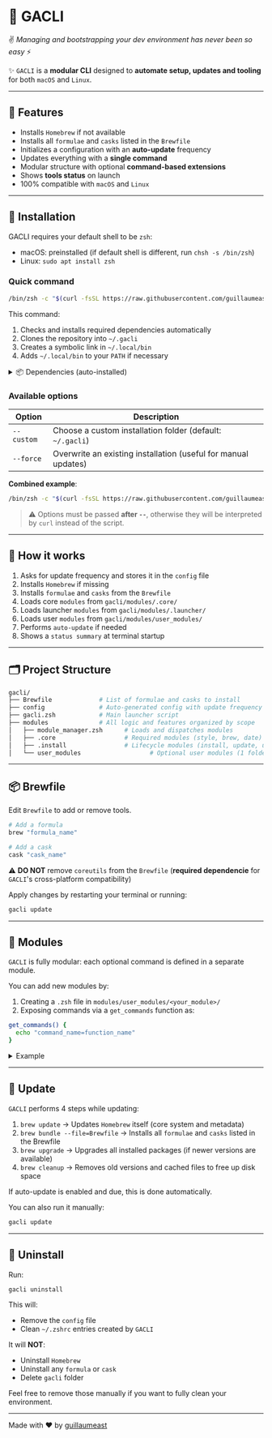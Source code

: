 # 🚀 GACLI

✌️ *Managing and bootstrapping your dev environment has never been so easy* ⚡

✨ `GACLI` is a **modular CLI** designed to **automate setup, updates and tooling** for both `macOS` and `Linux`.

---

## 🧰 Features

- Installs `Homebrew` if not available
- Installs all `formulae` and `casks` listed in the `Brewfile`
- Initializes a configuration with an **auto-update** frequency
- Updates everything with a **single command**
- Modular structure with optional **command-based extensions**
- Shows **tools status** on launch
- 100% compatible with `macOS` and `Linux`

---

## 🚀 Installation

GACLI requires your default shell to be `zsh`:
  - macOS: preinstalled (if default shell is different, run `chsh -s /bin/zsh`)
  - Linux: `sudo apt install zsh`

### Quick command

```bash
/bin/zsh -c "$(curl -fsSL https://raw.githubusercontent.com/guillaumeast/gacli/refs/heads/master/modules/.install/install.zsh)"
```

This command:

1. Checks and installs required dependencies automatically
2. Clones the repository into `~/.gacli`
3. Creates a symbolic link in `~/.local/bin`
4. Adds `~/.local/bin` to your `PATH` if necessary

<details>
<summary>📦 Dependencies (auto-installed)</summary>

When possible, dependencies are automatically installed using `curl` `Homebrew` or your system’s package manager (`apt`, `dnf`, `pacman`, etc.).

- `curl`
  - macOS: preinstalled
  - Linux: auto-installed via your `system's package manager`

- `git`
  - macOS: auto-installed via `xcode-select --install`
  - Linux: auto-installed via your `system's package manager`

- `Homebrew`
  - Auto-installed via `curl`

- `coreutils`  
  - Auto-installed via `Homebrew`

</details>

### Available options

| Option       | Description                                                                    |
|--------------|--------------------------------------------------------------------------------|
| `--custom`   | Choose a custom installation folder (default: `~/.gacli`)                      |
| `--force`    | Overwrite an existing installation (useful for manual updates)                 |

**Combined example**:

```bash
/bin/zsh -c "$(curl -fsSL https://raw.githubusercontent.com/guillaumeast/gacli/refs/heads/master/modules/.install/install.zsh)" -- --custom ~/Repos/gacli --force
```

> ⚠️ Options must be passed **after `--`**, otherwise they will be interpreted by `curl` instead of the script.


---

## 🧠 How it works

1. Asks for update frequency and stores it in the `config` file
2. Installs `Homebrew` if missing
3. Installs `formulae` and `casks` from the `Brewfile`
4. Loads core `modules` from `gacli/modules/.core/`
5. Loads launcher `modules` from `gacli/modules/.launcher/`
6. Loads user `modules` from `gacli/modules/user_modules/`
7. Performs `auto-update` if needed
8. Shows a `status summary` at terminal startup

---

## 🗂️ Project Structure

```bash
gacli/
├── Brewfile             # List of formulae and casks to install
├── config               # Auto-generated config with update frequency
├── gacli.zsh            # Main launcher script
├── modules              # All logic and features organized by scope
│   ├── module_manager.zsh      # Loads and dispatches modules
│   ├── .core                   # Required modules (style, brew, date)
│   ├── .install                # Lifecycle modules (install, update, uninstall)
│   └── user_modules                   # Optional user modules (1 folder = 1 module)
```

---

## 📦 Brewfile

Edit `Brewfile` to add or remove tools.

```bash
# Add a formula
brew "formula_name"

# Add a cask
cask "cask_name"
```

⚠️ **DO NOT** remove `coreutils` from the `Brewfile` (**required dependencie** for `GACLI`'s cross-platform compatibility)


Apply changes by restarting your terminal or running:
```bash
gacli update
```

---

## 🧩 Modules

`GACLI` is fully modular: each optional command is defined in a separate module.

You can add new modules by:
1. Creating a `.zsh` file in `modules/user_modules/<your_module>/`
2. Exposing commands via a `get_commands` function as:
```zsh
get_commands() {
  echo "command_name=function_name"
}
```

<details>
<summary>Example</summary>

Example implementation of `gacli hello` command:
```zsh
get_commands() {
  echo "hello=hello_world"
}

hello_world() {
  printStyled info "Hello, world!"
}
```

</details>

---

## 🔄 Update

`GACLI` performs 4 steps while updating:
1. `brew update` → Updates `Homebrew` itself (core system and metadata)
2. `brew bundle --file=Brewfile` → Installs all `formulae` and `casks` listed in the Brewfile
3. `brew upgrade` → Upgrades all installed packages (if newer versions are available)
4. `brew cleanup` → Removes old versions and cached files to free up disk space

If auto-update is enabled and due, this is done automatically.

You can also run it manually:

```bash
gacli update
```

---

## 🧹 Uninstall

Run:

```bash
gacli uninstall
```

This will:
- Remove the `config` file
- Clean `~/.zshrc` entries created by `GACLI`

It will **NOT**:
- Uninstall `Homebrew`
- Uninstall any `formula` or `cask`
- Delete `gacli` folder

Feel free to remove those manually if you want to fully clean your environment.

---

Made with ❤️ by [guillaumeast](https://github.com/guillaumeast)

